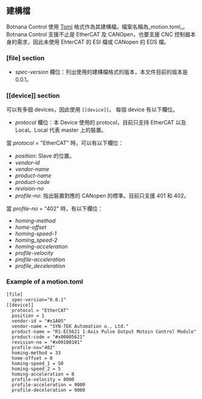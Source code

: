 ## 建構檔

Botnana Control 使用 [Toml](https://github.com/toml-lang/toml) 格式作為其建構檔。檔案名稱為_motion.toml_。Botnana Control 支援不止是 EtherCAT 及 CANOpen，也要支援 CNC 控制器本身的需求，因此未使用 EhterCAT 的 ESI 檔或 CANopen 的 EDS 檔。

### [file] section

* _spec-version_ 欄位：列出使用的建構檔格式的版本，本文件目前的版本是 0.0.1。

### [[device]] section

可以有多個 devices，因此使用 `[[device]]`。
每個 device 有以下欄位。

* _protocol_ 欄位：本 Device 使用的 protocol，目前只支持 EtherCAT 以及 Local。Local 代表 master 上的裝置。

當 _protocol_ = "EtherCAT" 時，可以有以下欄位：

* _position_: Slave 的位置。
* _vendor-id_
* _vendor-name_
* _product-name_
* _product-code_
* _revision-no_
* _profile-no_: 指出裝置對應的 CANopen 的標準。目前只支援 401 和 402。

當 _profile-no_ = "402" 時，有以下欄位：

* _homing-method_
* _home-offset_
* _homing-speed-1_
* _homing_speed-2_
* _homing-acceleration_
* _profile-velocity_
* _profile-acceleration_
* _profile_deceleration_

### Example of a motion.toml

    [file]
      spec-version="0.0.1"
    [[device]]
      protocol = "EtherCAT"
      position = 1
      vendor-id = "#x1A05"
      vendor-name = "SYN-TEK Automation o., Ltd."
      product-name = "R1-EC5621 1-Axis Pulse Output Motoin Control Module"
      product-code = "#x00005621"
      revision-no = "#x00100101"
      profile-no="402"
      homing-method = 33
      home-offset = 0
      homing-speed_1 = 50
      homing-speed_2 = 5
      homing-acceleration = 8
      profile-velocity = 8000
      profile-acceleration = 9000
      profile-deceleration = 9000
